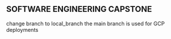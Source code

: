 
# 
## SOFTWARE ENGINEERING CAPSTONE

change branch to local_branch the main branch is used for GCP deployments